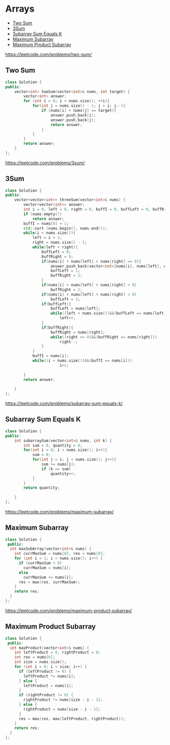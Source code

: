 # Arrays

+ [Two Sum](#two-sum)
+ [3Sum](#3sum)
+ [Subarray Sum Equals K](#subarray-sum-equals-k)
+ [Maximum Subarray](#maximum-subarray)
+ [Maximum Product Subarray](#maximum-product-subarray)

https://leetcode.com/problems/two-sum/

## Two Sum

```C++
class Solution {
public:
    vector<int> twoSum(vector<int>& nums, int target) {
        vector<int> answer;
        for (int i = 0; i < nums.size(); ++i){
            for(int j = nums.size() - 1; j > i; j--){
                if (nums[i] + nums[j] == target){
                    answer.push_back(i);
                    answer.push_back(j);
                    return answer;
                }
            }
        }
        return answer;
    }
};
```

https://leetcode.com/problems/3sum/

## 3Sum

```C++
class Solution {
public:
    vector<vector<int>> threeSum(vector<int>& nums) {
        vector<vector<int>> answer;
        int i = 0, left = 0, right = 0, buffI = 0, buffLeft = 0, buffRight = 0;
        if (nums.empty())
            return answer;
        buffI = nums[0] + 1;
        std::sort (nums.begin(), nums.end());  
        while(i < nums.size()){
            left = i + 1;
            right = nums.size() - 1;
            while(left < right){
                buffLeft = 0;
                buffRight = 0;
                if(nums[i] + nums[left] + nums[right] == 0){
                    answer.push_back(vector<int>{nums[i], nums[left], nums[right]});
                    buffLeft = 1;
                    buffRight = 1;                    
                }
                if(nums[i] + nums[left] + nums[right] > 0)
                    buffRight = 1;             
                if(nums[i] + nums[left] + nums[right] < 0)
                    buffLeft = 1;             
                if(buffLeft){
                    buffLeft = nums[left];
                    while((left < nums.size())&&(buffLeft == nums[left]))
                        left++;
                }
                if(buffRight){
                    buffRight = nums[right];
                    while((right >= 0)&&(buffRight == nums[right]))
                        right--;
                }
            } 
            buffI = nums[i];
            while((i < nums.size())&&(buffI == nums[i]))
                        i++;
            
        }
        return answer;
        
    }
};
```

https://leetcode.com/problems/subarray-sum-equals-k/

## Subarray Sum Equals K

```C++
class Solution {
public:
    int subarraySum(vector<int>& nums, int k) {
        int sum = 0, quantity = 0;
        for(int i = 0; i < nums.size(); i++){
            sum = 0;
            for(int j = i; j < nums.size(); j++){
                sum += nums[j];
                if (k == sum)
                    quantity++;
            }
        }
        return quantity;
        
    }
};
```

https://leetcode.com/problems/maximum-subarray/

## Maximum Subarray

```C++
class Solution {
 public:
  int maxSubArray(vector<int>& nums) {
    int currMaxSum = nums[0], res = nums[0];
    for (int i = 1; i < nums.size(); i++) {
      if (currMaxSum < 0)
        currMaxSum = nums[i];
      else
        currMaxSum += nums[i];
      res = max(res, currMaxSum);
    }
    return res;
  }
};
```

https://leetcode.com/problems/maximum-product-subarray/

## Maximum Product Subarray

```C++
class Solution {
 public:
  int maxProduct(vector<int>& nums) {
    int leftProduct = 0, rightProduct = 0;
    int res = nums[0];
    int size = nums.size();
    for (int i = 0; i < size; i++) {
      if (leftProduct != 0) {
        leftProduct *= nums[i];
      } else {
        leftProduct = nums[i];
      }
      if (rightProduct != 0) {
        rightProduct *= nums[size - i - 1];
      } else {
        rightProduct = nums[size - i - 1];
      }
      res = max(res, max(leftProduct, rightProduct));
    }
    return res;
  }
};
```
